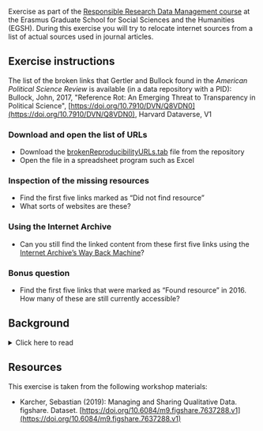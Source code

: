 Exercise as part of the [Responsible Research Data Management course](https://www.egsh.eur.nl/doctoral-education/phd-course-guide/responsible-research-data-management-rdm/) at the Erasmus Graduate School for Social Sciences and the Humanities (EGSH). During this exercise you will try to relocate internet sources from a list of actual sources used in journal articles.  

## Exercise instructions
The list of the broken links that Gertler and Bullock found in the *American Political Science Review* is available (in a data repository with a PID):  
Bullock, John, 2017, "Reference Rot: An Emerging Threat to Transparency in Political Science", [https://doi.org/10.7910/DVN/Q8VDN0](https://doi.org/10.7910/DVN/Q8VDN0), Harvard Dataverse, V1

### Download and open the list of URLs
- Download the [brokenReproducibilityURLs.tab](https://dataverse.harvard.edu/file.xhtml?persistentId=doi:10.7910/DVN/Q8VDN0/O1DXFS&version=1.0) file from the repository
- Open the file in a spreadsheet program such as Excel

### Inspection of the missing resources
- Find the first five links marked as “Did not find resource”
- What sorts of websites are these? 

### Using the Internet Archive
- Can you still find the linked content from these first five links using the [Internet Archive’s Way Back Machine](https://archive.org/web/)?

### Bonus question
- Find the first five links that were marked as “Found resource” in 2016. How many of these are still currently accessible?

## Background
<details>
    <summary>Click here to read</summary> 

Online sources may disappear at some point. For example, more than half of the reproducibility links in articles from the *American Political Science Review* between 2000 and 2013 couldn’t be accessed in 2016 ([Gertler & Bullock, 2017](https://doi.org/10.1017/S1049096516002353), 167). Similarly, although providing links to data in Data Availability Statements lead to much better retrieval rates than contacting authors to locate data, still 20% of URLs were unavailable in one study ([Federer, 2022](https://doi.org/10.1371/journal.pone.0272845))  

Saving local copies of materials is good but insufficient for transparency. Also, often copies of data cannot be shared through a repository because of copyright issues. In that case it is better to directly link to the original source.  

**Solutions:**
- When available, use a persistent and resolvable identifier (PID): a long-lasting reference to a digital object that gives information about that object regardless of what happens to it. Examples of PIDs include [Digital Object Identifier (DOI)](https://www.doi.org/), [Handle](https://www.handle.net/), and [Archival Resource Key (ARK)](https://arks.org/)
- Use internet archiving services for webpages (especially the Internet Archive: [https://archive.org/web/](https://archive.org/web/)) 

</details>

## Resources
This exercise is taken from the following workshop materials:
- Karcher, Sebastian (2019): Managing and Sharing Qualitative Data. figshare. Dataset. [https://doi.org/10.6084/m9.figshare.7637288.v1](https://doi.org/10.6084/m9.figshare.7637288.v1)
